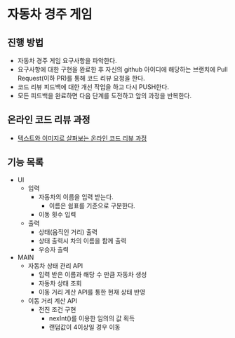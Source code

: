 # 자동차 경주 게임
## 진행 방법
* 자동차 경주 게임 요구사항을 파악한다.
* 요구사항에 대한 구현을 완료한 후 자신의 github 아이디에 해당하는 브랜치에 Pull Request(이하 PR)를 통해 코드 리뷰 요청을 한다.
* 코드 리뷰 피드백에 대한 개선 작업을 하고 다시 PUSH한다.
* 모든 피드백을 완료하면 다음 단계를 도전하고 앞의 과정을 반복한다.

## 온라인 코드 리뷰 과정
* [텍스트와 이미지로 살펴보는 온라인 코드 리뷰 과정](https://github.com/next-step/nextstep-docs/tree/master/codereview)

## 기능 목록
* UI
  * 입력
    * 자동차의 이름을 입력 받는다.
      * 이름은 쉼표를 기준으로 구분한다.
    * 이동 횟수 입력
  * 출력 
    * 상태(움직인 거리) 출력
    * 상태 출력시 차의 이름을 함께 출력
    * 우승자 출력
* MAIN
  * 자동차 상태 관리 API
    * 입력 받은 이름과 해당 수 만큼 자동차 생성
    * 자동차 상태 조회
    * 이동 거리 계산 API를 통한 현재 상태 반영
  * 이동 거리 계산 API
    * 전진 조건 구현  
      * nexInt()를 이용한 임의의 값 획득
      * 랜덤값이 4이상일 경우 이동
